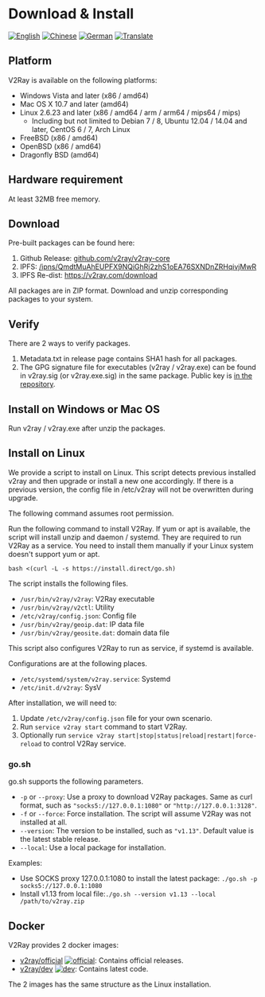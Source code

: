 # Download & Install

[![English](../resources/english.svg)](https://www.v2ray.com/en/welcome/install.html) [![Chinese](../resources/chinese.svg)](https://www.v2ray.com/chapter_00/install.html) [![German](../resources/german.svg)](https://www.v2ray.com/de/welcome/install.html) [![Translate](../resources/lang.svg)](https://crowdin.com/project/v2ray)

## Platform

V2Ray is available on the following platforms:

* Windows Vista and later (x86 / amd64)
* Mac OS X 10.7 and later (amd64)
* Linux 2.6.23 and later (x86 / amd64 / arm / arm64 / mips64 / mips) 
  * Including but not limited to Debian 7 / 8, Ubuntu 12.04 / 14.04 and later, CentOS 6 / 7, Arch Linux
* FreeBSD (x86 / amd64)
* OpenBSD (x86 / amd64)
* Dragonfly BSD (amd64)

## Hardware requirement

At least 32MB free memory.

## Download

Pre-built packages can be found here:

1. Github Release: [github.com/v2ray/v2ray-core](https://github.com/v2ray/v2ray-core/releases)
2. IPFS: [/ipns/QmdtMuAhEUPFX9NQiGhRj2zhS1oEA76SXNDnZRHqivjMwR](https://ipfs.io/ipns/QmdtMuAhEUPFX9NQiGhRj2zhS1oEA76SXNDnZRHqivjMwR)
3. IPFS Re-dist: <https://v2ray.com/download>

All packages are in ZIP format. Download and unzip corresponding packages to your system.

## Verify

There are 2 ways to verify packages.

1. Metadata.txt in release page contains SHA1 hash for all packages.
2. The GPG signature file for executables (v2ray / v2ray.exe) can be found in v2ray.sig (or v2ray.exe.sig) in the same package. Public key is [in the repository](https://raw.githubusercontent.com/v2ray/v2ray-core/master/release/verify/official_release.asc).

## Install on Windows or Mac OS

Run v2ray / v2ray.exe after unzip the packages.

## Install on Linux

We provide a script to install on Linux. This script detects previous installed v2ray and then upgrade or install a new one accordingly. If there is a previous version, the config file in /etc/v2ray will not be overwritten during upgrade.

The following command assumes root permission.

Run the following command to install V2Ray. If yum or apt is available, the script will install unzip and daemon / systemd. They are required to run V2Ray as a service. You need to install them manually if your Linux system doesn't support yum or apt.

```shell
bash <(curl -L -s https://install.direct/go.sh)
```

The script installs the following files.

* `/usr/bin/v2ray/v2ray`: V2Ray executable
* `/usr/bin/v2ray/v2ctl`: Utility
* `/etc/v2ray/config.json`: Config file
* `/usr/bin/v2ray/geoip.dat`: IP data file
* `/usr/bin/v2ray/geosite.dat`: domain data file

This script also configures V2Ray to run as service, if systemd is available.

Configurations are at the following places.

* `/etc/systemd/system/v2ray.service`: Systemd
* `/etc/init.d/v2ray`: SysV

After installation, we will need to:

1. Update `/etc/v2ray/config.json` file for your own scenario.
2. Run `service v2ray start` command to start V2Ray.
3. Optionally run `service v2ray start|stop|status|reload|restart|force-reload` to control V2Ray service.

### go.sh

go.sh supports the following parameters.

* `-p` or `--proxy`: Use a proxy to download V2Ray packages. Same as curl format, such as `"socks5://127.0.0.1:1080"` or `"http://127.0.0.1:3128"`.
* `-f` or `--force`: Force installation. The script will assume V2Ray was not installed at all.
* `--version`: The version to be installed, such as `"v1.13"`. Default value is the latest stable release.
* `--local`: Use a local package for installation.

Examples:

* Use SOCKS proxy 127.0.0.1:1080 to install the latest package: ```./go.sh -p socks5://127.0.0.1:1080```
* Install v1.13 from local file:```./go.sh --version v1.13 --local /path/to/v2ray.zip```

## Docker

V2Ray provides 2 docker images:

* [v2ray/official](https://hub.docker.com/r/v2ray/official/) [![official](https://images.microbadger.com/badges/image/v2ray/official.svg)](https://microbadger.com/images/v2ray/official): Contains official releases.
* [v2ray/dev](https://hub.docker.com/r/v2ray/dev/) [![dev](https://images.microbadger.com/badges/image/v2ray/dev.svg)](https://microbadger.com/images/v2ray/dev): Contains latest code.

The 2 images has the same structure as the Linux installation.